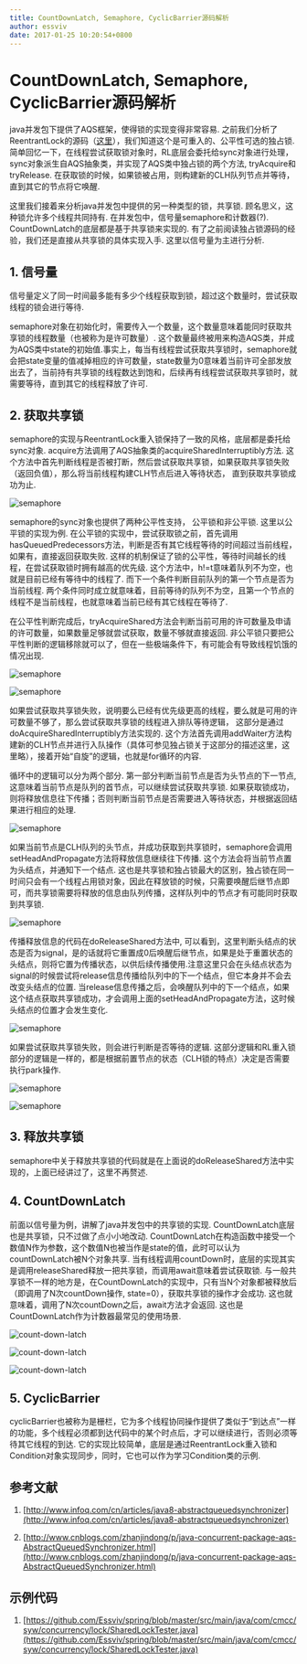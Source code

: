 ```yaml
---
title: CountDownLatch, Semaphore, CyclicBarrier源码解析
author: essviv
date: 2017-01-25 10:20:54+0800
---
```


# CountDownLatch, Semaphore, CyclicBarrier源码解析
java并发包下提供了AQS框架，使得锁的实现变得非常容易. 之前我们分析了ReentrantLock的源码（[这里](https://github.com/Essviv/blogs/blob/master/%E5%A4%9A%E7%BA%BF%E7%A8%8B/juc/AQS%E6%A1%86%E6%9E%B6/AQS%E6%A1%86%E6%9E%B6%E6%BA%90%E7%A0%81%E8%A7%A3%E6%9E%90.md)），我们知道这个是可重入的、公平性可选的独占锁. 简单回忆一下，在线程尝试获取锁对象时，RL底层会委托给sync对象进行处理，sync对象派生自AQS抽象类，并实现了AQS类中独占锁的两个方法, tryAcquire和tryRelease. 在获取锁的时候，如果锁被占用，则构建新的CLH队列节点并等待，直到其它的节点将它唤醒. 

这里我们接着来分析java并发包中提供的另一种类型的锁，共享锁. 顾名思义，这种锁允许多个线程共同持有. 在并发包中，信号量semaphore和计数器(?). CountDownLatch的底层都是基于共享锁来实现的. 有了之前阅读独占锁源码的经验，我们还是直接从共享锁的具体实现入手. 这里以信号量为主进行分析.

## 1. 信号量

信号量定义了同一时间最多能有多少个线程获取到锁，超过这个数量时，尝试获取线程的锁会进行等待. 

semaphore对象在初始化时，需要传入一个数量，这个数量意味着能同时获取共享锁的线程数量（也被称为是许可数量）. 这个数量最终被用来构造AQS类，并成为AQS类中state的初始值.事实上，每当有线程尝试获取共享锁时，semaphore就会把state变量的值减掉相应的许可数量，state数量为0意味着当前许可全部发放出去了，当前持有共享锁的线程数达到饱和，后续再有线程尝试获取共享锁时，就需要等待，直到其它的线程释放了许可.

## 2. 获取共享锁

semaphore的实现与ReentrantLock重入锁保持了一致的风格，底层都是委托给sync对象. acquire方法调用了AQS抽象类的acquireSharedInterruptibly方法. 这个方法中首先判断线程是否被打断，然后尝试获取共享锁，如果获取共享锁失败（返回负值），那么将当前线程构建CLH节点后进入等待状态， 直到获取共享锁成功为止.

![semaphore](https://github.com/Essviv/images/blob/master/semaphore.jpg?raw=true)

semaphore的sync对象也提供了两种公平性支持， 公平锁和非公平锁. 这里以公平锁的实现为例. 在公平锁的实现中，尝试获取锁之前，首先调用hasQueuedPredecessors方法，判断是否有其它线程等待的时间超过当前线程，如果有，直接返回获取失败. 这样的机制保证了锁的公平性，等待时间越长的线程，在尝试获取锁时拥有越高的优先级. 这个方法中，h!=t意味着队列不为空，也就是目前已经有等待中的线程了. 而下一个条件判断目前队列的第一个节点是否为当前线程. 两个条件同时成立就意味着，目前等待的队列不为空，且第一个节点的线程不是当前线程，也就意味着当前已经有其它线程在等待了. 

在公平性判断完成后，tryAcquireShared方法会判断当前可用的许可数量及申请的许可数量，如果数量足够就尝试获取，数量不够就直接返回. 非公平锁只要把公平性判断的逻辑移除就可以了，但在一些极端条件下，有可能会有导致线程饥饿的情况出现.

![semaphore](https://github.com/Essviv/images/blob/master/semaphore-2.png?raw=true)

![semaphore](https://github.com/Essviv/images/blob/master/semaphore-3.png?raw=true)

如果尝试获取共享锁失败，说明要么已经有优先级更高的线程，要么就是可用的许可数量不够了，那么尝试获取共享锁的线程进入排队等待逻辑， 这部分是通过doAcquireSharedInterruptibly方法实现的. 这个方法首先调用addWaiter方法构建新的CLH节点并进行入队操作（具体可参见独占锁关于这部分的描述这里，这里略），接着开始“自旋”的逻辑，也就是for循环的内容. 

循环中的逻辑可以分为两个部分. 第一部分判断当前节点是否为头节点的下一节点, 这意味着当前节点是队列的首节点，可以继续尝试获取共享锁. 如果获取锁成功，则将释放信息往下传播；否则判断当前节点是否需要进入等待状态，并根据返回结果进行相应的处理.

![semaphore](https://github.com/Essviv/images/blob/master/semaphore-4.png?raw=true)

如果当前节点是CLH队列的头节点，并成功获取到共享锁时，semaphore会调用setHeadAndPropagate方法将释放信息继续往下传播. 这个方法会将当前节点置为头结点，并通知下一个结点. 这也是共享锁和独占锁最大的区别，独占锁在同一时间只会有一个线程占用锁对象，因此在释放锁的时候，只需要唤醒后继节点即可，而共享锁需要将释放的信息由队列传播，这样队列中的节点才有可能同时获取到共享锁. 

![semaphore](https://github.com/Essviv/images/blob/master/semaphore-5.png?raw=true)

传播释放信息的代码在doReleaseShared方法中, 可以看到，这里判断头结点的状态是否为signal，是的话就将它重置成0后唤醒后继节点，如果是处于重置状态的头结点，则将它置为传播状态，以供后续传播使用.注意这里只会在头结点状态为signal的时候尝试将release信息传播给队列中的下一个结点，但它本身并不会去改变头结点的位置. 当release信息传播之后，会唤醒队列中的下一个结点，如果这个结点获取共享锁成功，才会调用上面的setHeadAndPropagate方法，这时候头结点的位置才会发生变化.

![semaphore](https://github.com/Essviv/images/blob/master/semaphore-6.png?raw=true)

如果尝试获取共享锁失败，则会进行判断是否等待的逻辑. 这部分逻辑和RL重入锁部分的逻辑是一样的，都是根据前置节点的状态（CLH锁的特点）决定是否需要执行park操作.

![semaphore](https://github.com/Essviv/images/blob/master/semaphore-7.png?raw=true)

![semaphore](https://github.com/Essviv/images/blob/master/semaphore-8.png?raw=true)

## 3. 释放共享锁

semaphore中关于释放共享锁的代码就是在上面说的doReleaseShared方法中实现的，上面已经讲过了，这里不再赘述.

## 4. CountDownLatch

前面以信号量为例，讲解了java并发包中的共享锁的实现. CountDownLatch底层也是共享锁，只不过做了点小小地改动. CountDownLatch在构造函数中接受一个数值N作为参数，这个数值N也被当作是state的值，此时可以认为countDownLatch被N个对象共享. 当有线程调用countDown时，底层的实现其实是调用releaseShared释放一把共享锁，而调用await意味着尝试获取锁. 与一般共享锁不一样的地方是，在CountDownLatch的实现中，只有当N个对象都被释放后（即调用了N次countDown操作, state=0），获取共享锁的操作才会成功. 这也就意味着，调用了N次countDown之后，await方法才会返回. 这也是CountDownLatch作为计数器最常见的使用场景.

![count-down-latch](https://github.com/Essviv/images/blob/master/count-down-latch.png?raw=true)

![count-down-latch](https://github.com/Essviv/images/blob/master/count-down-latch-2.png?raw=true)

![count-down-latch](https://github.com/Essviv/images/blob/master/count-down-latch-3.png?raw=true)

## 5. CyclicBarrier

cyclicBarrier也被称为是栅栏，它为多个线程协同操作提供了类似于“到达点”一样的功能，多个线程必须都到达代码中的某个时点后，才可以继续进行，否则必须等待其它线程的到达. 它的实现比较简单，底层是通过ReentrantLock重入锁和Condition对象实现同步，同时，它也可以作为学习Condition类的示例.

## 参考文献

1. [http://www.infoq.com/cn/articles/java8-abstractqueuedsynchronizer](http://www.infoq.com/cn/articles/java8-abstractqueuedsynchronizer)

2. [http://www.cnblogs.com/zhanjindong/p/java-concurrent-package-aqs-AbstractQueuedSynchronizer.html](http://www.cnblogs.com/zhanjindong/p/java-concurrent-package-aqs-AbstractQueuedSynchronizer.html)

## 示例代码

1. [https://github.com/Essviv/spring/blob/master/src/main/java/com/cmcc/syw/concurrency/lock/SharedLockTester.java](https://github.com/Essviv/spring/blob/master/src/main/java/com/cmcc/syw/concurrency/lock/SharedLockTester.java)